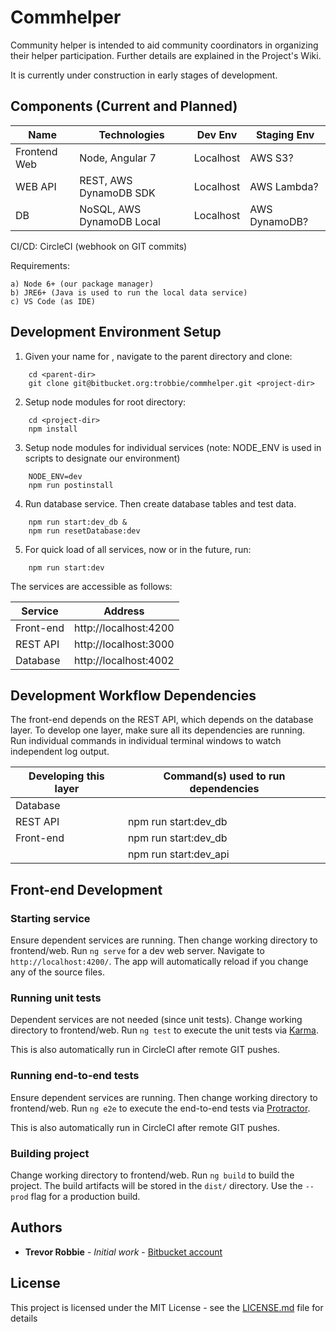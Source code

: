 # Commhelper

Community helper is intended to aid community coordinators in organizing their helper participation.  Further details are explained in the Project's Wiki.

It is currently under construction in early stages of development.

## Components (Current and Planned)
| Name         | Technologies |   Dev Env   | Staging Env
|--------------|--------------|-------------|-------------|
| Frontend Web | Node, Angular 7 | Localhost | AWS S3?
| WEB API      | REST, AWS DynamoDB SDK | Localhost | AWS Lambda?
| DB           | NoSQL, AWS DynamoDB Local | Localhost | AWS DynamoDB?

CI/CD: CircleCI (webhook on GIT commits)

Requirements:

    a) Node 6+ (our package manager)
    b) JRE6+ (Java is used to run the local data service)
    c) VS Code (as IDE)

## Development Environment Setup
1) Given your name for <project-dir>, navigate to the parent directory and clone:
```
	cd <parent-dir>
	git clone git@bitbucket.org:trobbie/commhelper.git <project-dir>
```

2) Setup node modules for root directory:
```
	cd <project-dir>
	npm install
```

3) Setup node modules for individual services (note: NODE_ENV is used in scripts to designate our environment)
```
	NODE_ENV=dev
	npm run postinstall
```

4) Run database service.  Then create database tables and test data.
```
	npm run start:dev_db &
	npm run resetDatabase:dev
```

5) For quick load of all services, now or in the future, run:
```
	npm run start:dev
```

The services are accessible as follows:

| Service | Address
|---------|---------|
| Front-end | http://localhost:4200
| REST API | http://localhost:3000
| Database | http://localhost:4002


## Development Workflow Dependencies

The front-end depends on the REST API, which depends on the database layer.  To develop one layer, make sure all its dependencies are running.  
Run individual commands in individual terminal windows to watch independent log output.

| Developing this layer | Command(s) used to run dependencies |
|-----------------------|-------------------------------------|
| Database | <no dependencies>
| REST API | npm run start:dev_db
| Front-end | npm run start:dev_db
|           | npm run start:dev_api

## Front-end Development

### Starting service
Ensure dependent services are running.  Then change working directory to frontend/web.  Run `ng serve` for a dev web server. Navigate to `http://localhost:4200/`. The app will automatically reload if you change any of the source files.

### Running unit tests
Dependent services are not needed (since unit tests).  Change working directory to frontend/web.  Run `ng test` to execute the unit tests via [Karma](https://karma-runner.github.io).

This is also automatically run in CircleCI after remote GIT pushes.

### Running end-to-end tests
Ensure dependent services are running.  Then change working directory to frontend/web.  Run `ng e2e` to execute the end-to-end tests via [Protractor](http://www.protractortest.org/).

This is also automatically run in CircleCI after remote GIT pushes.

### Building project
Change working directory to frontend/web.  Run `ng build` to build the project. The build artifacts will be stored in the `dist/` directory. Use the `--prod` flag for a production build.

## Authors

* **Trevor Robbie** - *Initial work* - [Bitbucket account](https://bitbucket.org/trobbie)

## License

This project is licensed under the MIT License - see the [LICENSE.md](LICENSE.md) file for details
